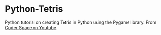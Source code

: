 # Python-Tetris

Python tutorial on creating Tetris in Python using the Pygame library.  From [Coder Space on Youtube](https://www.youtube.com/watch?v=7kGNs5R-AM8).
